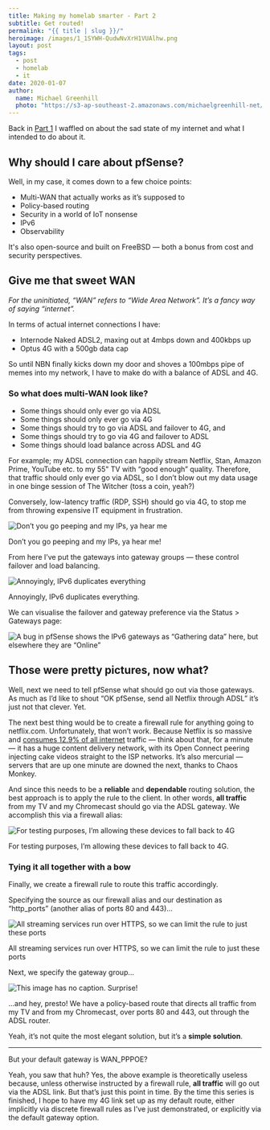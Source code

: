 ```yaml
---
title: Making my homelab smarter - Part 2
subtitle: Get routed!
permalink: "{{ title | slug }}/"
heroimage: /images/1_1SYWH-QudwNvXrH1VUAlhw.png
layout: post
tags:
  - post
  - homelab
  - it
date: 2020-01-07
author: 
  name: Michael Greenhill
  photo: "https://s3-ap-southeast-2.amazonaws.com/michaelgreenhill-net/cdn/2020/02/download.png"
---
```


Back in [Part 1](/making-my-homelab-smarter-part-1/) I waffled on about the sad state of my internet and what I intended to do about it.

## Why should I care about pfSense?

Well, in my case, it comes down to a few choice points:

* Multi-WAN that actually works as it’s supposed to
* Policy-based routing
* Security in a world of IoT nonsense
* IPv6
* Observability

It's also open-source and built on FreeBSD — both a bonus from cost and security perspectives.

## Give me that sweet WAN

*For the uninitiated, “WAN” refers to “Wide Area Network”. It’s a fancy way of saying “internet”.*

In terms of actual internet connections I have:

* Internode Naked ADSL2, maxing out at 4mbps down and 400kbps up
* Optus 4G with a 500gb data cap

So until NBN finally kicks down my door and shoves a 100mbps pipe of memes into my network, I have to make do with a balance of ADSL and 4G.

### So what does multi-WAN look like?

* Some things should only ever go via ADSL
* Some things should only ever go via 4G
* Some things should try to go via ADSL and failover to 4G, and
* Some things should try to go via 4G and failover to ADSL
* Some things should load balance across ADSL and 4G

For example; my ADSL connection can happily stream Netflix, Stan, Amazon Prime, YouTube etc. to my 55" TV with “good enough” quality. Therefore, that traffic should only ever go via ADSL, so I don’t blow out my data usage in one binge session of The Witcher (toss a coin, yeah?)

Conversely, low-latency traffic (RDP, SSH) should go via 4G, to stop me from throwing expensive IT equipment in frustration.

![Don’t you go peeping and my IPs, ya hear me](/images/1_1SYWH-QudwNvXrH1VUAlhw.png)

Don’t you go peeping and my IPs, ya hear me!

From here I’ve put the gateways into gateway groups — these control failover and load balancing.

![Annoyingly, IPv6 duplicates everything](/images/1_bJgTd-LKMdIrIIVdCkLPng.png)

Annoyingly, IPv6 duplicates everything.

We can visualise the failover and gateway preference via the Status > Gateways page:

![A bug in pfSense shows the IPv6 gateways as “Gathering data” here, but elsewhere they are “Online”](/images/1_jDsM0PU32ro6rXQDrUweDg.png)

## Those were pretty pictures, now what?

Well, next we need to tell pfSense what should go out via those gateways. As much as I’d like to shout “OK pfSense, send all Netflix through ADSL” it’s just not that clever. Yet.

The next best thing would be to create a firewall rule for anything going to netflix.com. Unfortunately, that won’t work. Because Netflix is so massive and [consumes 12.9% of all internet](https://variety.com/2019/digital/news/netflix-loses-title-top-downstream-bandwidth-application-1203330313/) traffic — think about that, for a minute — it has a huge content delivery network, with its Open Connect peering injecting cake videos straight to the ISP networks. It’s also mercurial — servers that are up one minute are downed the next, thanks to Chaos Monkey.

And since this needs to be a **reliable** and **dependable** routing solution, the best approach is to apply the rule to the client. In other words, **all traffic** from my TV and my Chromecast should go via the ADSL gateway. We accomplish this via a firewall alias:

![For testing purposes, I’m allowing these devices to fall back to 4G](/images/1_GUXrZ862oho5ams1IXC-QQ.png)

For testing purposes, I’m allowing these devices to fall back to 4G.

### Tying it all together with a bow

Finally, we create a firewall rule to route this traffic accordingly.

Specifying the source as our firewall alias and our destination as “http_ports” (another alias of ports 80 and 443)...

![All streaming services run over HTTPS, so we can limit the rule to just these ports](/images/1_9AvJ0Ndfdt9huSSxk8aDaA.png)

All streaming services run over HTTPS, so we can limit the rule to just these ports

Next, we specify the gateway group...

![This image has no caption. Surprise!](/images/1_KJ9g0FvxpORAhJSvSKAcOw.png)

...and hey, presto! We have a policy-based route that directs all traffic from my TV and from my Chromecast, over ports 80 and 443, out through the ADSL router.

Yeah, it’s not quite the most elegant solution, but it’s a **simple solution**.

---

But your default gateway is WAN_PPPOE?

Yeah, you saw that huh? Yes, the above example is theoretically useless because, unless otherwise instructed by a firewall rule, **all traffic** will go out via the ADSL link. But that’s just this point in time. By the time this series is finished, I hope to have my 4G link set up as my default route, either implicitly via discrete firewall rules as I’ve just demonstrated, or explicitly via the default gateway option.

